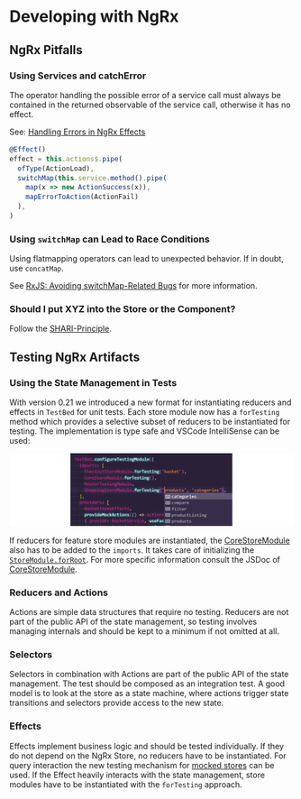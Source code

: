 <!--
kb_guide
kb_pwa
kb_everyone
kb_sync_latest_only
-->

# Developing with NgRx

## NgRx Pitfalls

### Using Services and catchError

The operator handling the possible error of a service call must always be contained in the returned observable of the service call, otherwise it has no effect.

See: [Handling Errors in NgRx Effects](https://medium.com/city-pantry/handling-errors-in-ngrx-effects-a95d918490d9)

```typescript
@Effect()
effect = this.actions$.pipe(
  ofType(ActionLoad),
  switchMap(this.service.method().pipe(
    map(x => new ActionSuccess(x)),
    mapErrorToAction(ActionFail)
  ),
)
```

### Using `switchMap` can Lead to Race Conditions

Using flatmapping operators can lead to unexpected behavior.
If in doubt, use `concatMap`.

See [RxJS: Avoiding switchMap-Related Bugs](https://medium.com/angular-in-depth/switchmap-bugs-b6de69155524) for more information.

### Should I put XYZ into the Store or the Component?

Follow the [SHARI-Principle](https://ngrx.io/docs#when-should-i-use-ngrx-for-state-management).

## Testing NgRx Artifacts

### Using the State Management in Tests

With version 0.21 we introduced a new format for instantiating reducers and effects in `TestBed` for unit tests.
Each store module now has a `forTesting` method which provides a selective subset of reducers to be instantiated for testing.
The implementation is type safe and VSCode IntelliSense can be used:

![Type safe forTesting](./state-management-fortesting-typesafe.png)

If reducers for feature store modules are instantiated, the [CoreStoreModule][core-store-module] also has to be added to the `imports`.
It takes care of initializing the [`StoreModule.forRoot`](https://ngrx.io/api/store/StoreModule#forroot).
For more specific information consult the JSDoc of [CoreStoreModule][core-store-module].

[core-store-module]: ../../src/app/core/store/core-store.module.ts

### Reducers and Actions

Actions are simple data structures that require no testing.
Reducers are not part of the public API of the state management, so testing involves managing internals and should be kept to a minimum if not omitted at all.

### Selectors

Selectors in combination with Actions are part of the public API of the state management.
The test should be composed as an integration test.
A good model is to look at the store as a state machine, where actions trigger state transitions and selectors provide access to the new state.

### Effects

Effects implement business logic and should be tested individually.
If they do not depend on the NgRx Store, no reducers have to be instantiated.
For query interaction the new testing mechanism for [mocked stores](https://ngrx.io/guide/store/testing) can be used.
If the Effect heavily interacts with the state management, store modules have to be instantiated with the `forTesting` approach.
